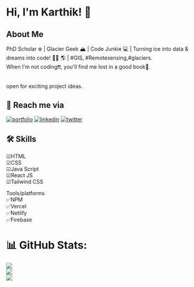 
# Hi, I'm Karthik! 👋


## About Me
  PhD Scholar ❄️ | Glacier Geek 🏔️ | Code Junkie 💻 | Turning ice into data & dreams into code! 🧊✨ 🌎  | #GIS, #Remotesensing,#glaciers.<br> When I'm not coding:exclamation::exclamation:, you'll find me lost in a good book:orange_book:.

## 
 open for exciting project ideas.<br>


## 🚀 Reach me via
[![portfolio](https://img.shields.io/badge/my_portfolio-000?style=for-the-badge&logo=ko-fi&logoColor=white)](https://portfolio-three-drab-61.vercel.app/)
[![linkedin](https://img.shields.io/badge/linkedin-0A66C2?style=for-the-badge&logo=linkedin&logoColor=white)](https://www.linkedin.com/in/karthik-c-b-40b7761b6)
[![twitter](https://img.shields.io/badge/twitter-1DA1F2?style=for-the-badge&logo=twitter&logoColor=white)](https://twitter.com/C_B_Karthik)


## 🛠 Skills
&#9745;HTML<br>
&#9745;CSS<br>
&#9745;Java Script<br>
&#9745;React JS<br>
&#9745;Tailwind CSS<br>

 Tools/platforms  <br>
:white_check_mark:NPM<br>
:white_check_mark:Vercel<br>
:white_check_mark:Netlify<br>
:white_check_mark:Firebase<br>

# 📊 GitHub Stats:
![](https://github-readme-stats.vercel.app/api/top-langs/?username=cb-karthik&theme=dark&hide_border=false&include_all_commits=true&count_private=true&layout=compact)<br/>
![](https://github-readme-streak-stats.herokuapp.com/?user=cb-karthik&theme=dark&hide_border=false)<br/>
![](https://github-readme-stats.vercel.app/api?username=cb-karthik&theme=dark&hide_border=false&include_all_commits=true&count_private=true)


